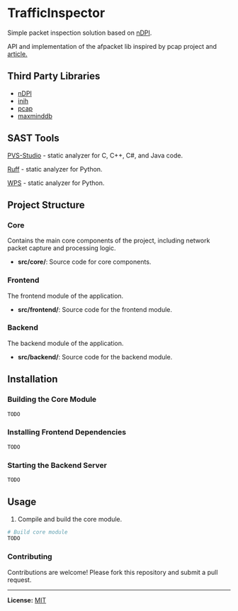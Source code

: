 # TrafficInspector
Simple packet inspection solution based on [nDPI](https://github.com/ntop/nDPI).

API and implementation of the afpacket lib inspired by pcap project and [article.](https://pavel.network/capturing-packets-in-linux-at-a-speed-of-millions-of-packets-per-second-without-using-third-party-libraries/)

##  Third Party Libraries

* [nDPI](https://github.com/ntop/nDPI)
* [inih](https://github.com/benhoyt/inih/tree/master)
* [pcap](https://github.com/the-tcpdump-group/libpcap)
* [maxminddb](https://github.com/maxmind/libmaxminddb)

## SAST Tools

[PVS-Studio](https://pvs-studio.com/pvs-studio/?utm_source=website&utm_medium=github&utm_campaign=open_source) - static analyzer for C, C++, C#, and Java code.

[Ruff](https://github.com/astral-sh/ruff) - static analyzer for Python.

[WPS](https://github.com/wemake-services/wemake-python-styleguide) - static analyzer for Python.

## Project Structure

### Core
Contains the main core components of the project, including network packet capture and processing logic.
- **src/core/**: Source code for core components.

### Frontend
The frontend module of the application.
- **src/frontend/**: Source code for the frontend module.

### Backend
The backend module of the application.
- **src/backend/**: Source code for the backend module.


## Installation

### Building the Core Module

```sh
TODO
```

### Installing Frontend Dependencies

```sh
TODO
```

### Starting the Backend Server

```sh
TODO
```

## Usage

1. Compile and build the core module.

```sh
# Build core module
TODO
```

### Contributing

Contributions are welcome! Please fork this repository and submit a pull request.

---

**License:** [MIT](LICENSE)
